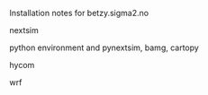 Installation notes for betzy.sigma2.no

nextsim

python environment and pynextsim, bamg, cartopy

hycom

wrf
